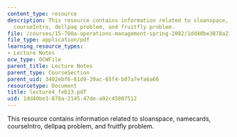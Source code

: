 ```yaml
---
content_type: resource
description: This resource contains information related to sloanspace, namecards,
  courseIntro, dellpaq problem, and fruitfly problem.
file: /courses/15-760a-operations-management-spring-2002/1dd40be3878a214547dea92c45807512_lecture4_feb13.pdf
file_type: application/pdf
learning_resource_types:
- Lecture Notes
ocw_type: OCWFile
parent_title: Lecture Notes
parent_type: CourseSection
parent_uid: 3402ebf6-81d9-39ac-65f4-b07a7efa6a66
resourcetype: Document
title: lecture4_feb13.pdf
uid: 1dd40be3-878a-2145-47de-a92c45807512
---
```

This resource contains information related to sloanspace, namecards, courseIntro, dellpaq problem, and fruitfly problem.

